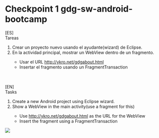 Checkpoint 1 
gdg-sw-android-bootcamp
=======================
[ES]<br/>
Tareas<br/>
<ol>
<li> Crear un proyecto nuevo usando el ayudante(wizard) de Eclipse. </li>
<li> En la actividad principal, mostrar un WebView dentro de un fragmento. </li>
  <ul>
    <li>Usar el URL <a href="http://ykro.net/gdgabout.html">http://ykro.net/gdgabout.html</a></li> 
	<li>Insertar el fragmento usando un FragmentTransaction</li>
  </ul>
</ol>
<br/><br/>
[EN]<br/>
Tasks<br/>
<ol>
<li> Create a new Android project using Eclipse wizard. </li>
<li> Show a WebView in the main activity(use a fragment for this)</li>
  <ul>
    <li>Use <a href="http://ykro.net/gdgabout.html">http://ykro.net/gdgabout.html</a> as the URL for the WebView</li> 
	<li>Insert the fragment using a FragmentTransaction</li>
  </ul>
</ol>

<img src="https://dl.dropboxusercontent.com/u/8418860/android/workshop/checkpoint1.png"/>

